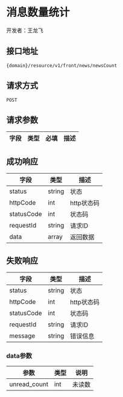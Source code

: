 # 消息数量统计

开发者：王龙飞

## 接口地址
`{domain}/resource/v1/front/news/newsCount`

## 请求方式
`POST`

## 请求参数
| 字段 | 类型 | 必填  | 描述 |
| - | - | - | - |

## 成功响应
| 字段       | 类型    | 描述        |
| ---------- | ------- | ----------- |
| status    | string  | 状态    |
| httpCode     | int  | http状态码    |
| statusCode | int  | 状态码 |
| requestId | string  | 请求ID |
| data  | array  | 返回数据      |

## 失败响应
| 字段       | 类型    | 描述        |
| ---------- | ------- | ----------- |
| status    | string  | 状态    |
| httpCode     | int  | http状态码    |
| statusCode | int  | 状态码 |
| requestId | string  | 请求ID |
| message  | string  | 错误信息      |

### data参数
|参数|类型|说明|
| - | - | - |
|unread_count|int|未读数|

```json

```
